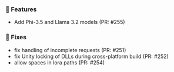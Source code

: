 ### 🚀 Features

- Add Phi-3.5 and Llama 3.2 models (PR: #255)

### 🐛 Fixes

- fix handling of incomplete requests (PR: #251)
- fix Unity locking of DLLs during cross-platform build (PR: #252)
- allow spaces in lora paths (PR: #254)


